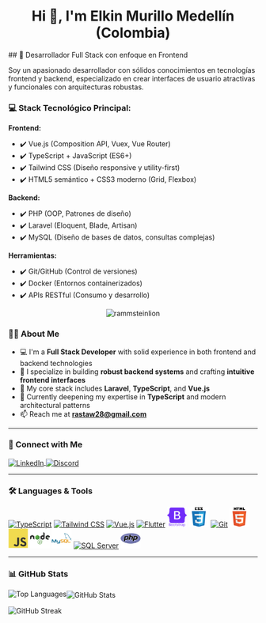 <h1 align="center">Hi 👋, I'm Elkin Murillo Medellín (Colombia)</h1>
## 🚀 Desarrollador Full Stack con enfoque en Frontend

Soy un apasionado desarrollador con sólidos conocimientos en tecnologías frontend y backend, especializado en crear interfaces de usuario atractivas y funcionales con arquitecturas robustas.

### 💻 Stack Tecnológico Principal:

**Frontend:**
- ✔️ Vue.js (Composition API, Vuex, Vue Router)  
- ✔️ TypeScript + JavaScript (ES6+)  
- ✔️ Tailwind CSS (Diseño responsive y utility-first)  
- ✔️ HTML5 semántico + CSS3 moderno (Grid, Flexbox)  

**Backend:**  
- ✔️ PHP (OOP, Patrones de diseño)  
- ✔️ Laravel (Eloquent, Blade, Artisan)  
- ✔️ MySQL (Diseño de bases de datos, consultas complejas)  

**Herramientas:**  
- ✔️ Git/GitHub (Control de versiones)  
- ✔️ Docker (Entornos containerizados)  
- ✔️ APIs RESTful (Consumo y desarrollo)  


<p align="center">
  <img src="https://komarev.com/ghpvc/?username=rammsteinlion&label=Profile%20views&color=0e75b6&style=flat" alt="rammsteinlion" />
</p>

### 👨‍💻 About Me

- 💻 I'm a **Full Stack Developer** with solid experience in both frontend and backend technologies
- 🧠 I specialize in building **robust backend systems** and crafting **intuitive frontend interfaces**
- 🚀 My core stack includes **Laravel**, **TypeScript**, and **Vue.js**
- 🌱 Currently deepening my expertise in **TypeScript** and modern architectural patterns
- 📫 Reach me at **rastaw28@gmail.com**

---

### 🔗 Connect with Me

<p align="left">
  <a href="https://www.linkedin.com/in/elkindev/" target="blank">
    <img align="center" src="https://raw.githubusercontent.com/rahuldkjain/github-profile-readme-generator/master/src/images/icons/Social/linked-in-alt.svg" alt="LinkedIn" height="30" width="40" />
  </a>
  <a href="https://discord.gg/emurillo#3074" target="blank">
    <img align="center" src="https://raw.githubusercontent.com/rahuldkjain/github-profile-readme-generator/master/src/images/icons/Social/discord.svg" alt="Discord" height="30" width="40" />
  </a>
</p>

---

### 🛠️ Languages & Tools

<p align="left">
  <a href="https://www.typescriptlang.org/" target="_blank"><img src="https://img.icons8.com/color/96/typescript.png" width="40" height="40" alt="TypeScript"/></a>
  <a href="https://tailwindcss.com/" target="_blank"><img src="https://img.icons8.com/color/96/tailwindcss.png" width="40" height="40" alt="Tailwind CSS"/></a>
  <a href="https://vuejs.org/" target="_blank"><img src="https://img.icons8.com/color/96/vue-js.png" width="40" height="40" alt="Vue.js"/></a>
  <a href="https://flutter.dev/" target="_blank"><img src="https://img.icons8.com/color/96/flutter.png" width="40" height="40" alt="Flutter"/></a>
  <a href="https://getbootstrap.com" target="_blank"><img src="https://raw.githubusercontent.com/devicons/devicon/master/icons/bootstrap/bootstrap-plain-wordmark.svg" width="40" height="40" alt="Bootstrap"/></a>
  <a href="https://www.w3schools.com/css/" target="_blank"><img src="https://raw.githubusercontent.com/devicons/devicon/master/icons/css3/css3-original-wordmark.svg" width="40" height="40" alt="CSS3"/></a>
  <a href="https://git-scm.com/" target="_blank"><img src="https://www.vectorlogo.zone/logos/git-scm/git-scm-icon.svg" width="40" height="40" alt="Git"/></a>
  <a href="https://www.w3.org/html/" target="_blank"><img src="https://raw.githubusercontent.com/devicons/devicon/master/icons/html5/html5-original-wordmark.svg" width="40" height="40" alt="HTML5"/></a>
  <a href="https://developer.mozilla.org/en-US/docs/Web/JavaScript" target="_blank"><img src="https://raw.githubusercontent.com/devicons/devicon/master/icons/javascript/javascript-original.svg" width="40" height="40" alt="JavaScript"/></a>
  <a href="https://nodejs.org" target="_blank"><img src="https://raw.githubusercontent.com/devicons/devicon/master/icons/nodejs/nodejs-original-wordmark.svg" width="40" height="40" alt="Node.js"/></a>
  <a href="https://www.mysql.com/" target="_blank"><img src="https://raw.githubusercontent.com/devicons/devicon/master/icons/mysql/mysql-original-wordmark.svg" width="40" height="40" alt="MySQL"/></a>
  <a href="https://www.microsoft.com/en-us/sql-server" target="_blank"><img src="https://www.svgrepo.com/show/303229/microsoft-sql-server-logo.svg" width="40" height="40" alt="SQL Server"/></a>
  <a href="https://www.php.net" target="_blank"><img src="https://raw.githubusercontent.com/devicons/devicon/master/icons/php/php-original.svg" width="40" height="40" alt="PHP"/></a>
</p>

---

### 📊 GitHub Stats

<p>
  <img align="left" src="https://github-readme-stats.vercel.app/api/top-langs?username=rammsteinlion&show_icons=true&locale=en&layout=compact" alt="Top Languages" />
</p>

<p>
  <img align="center" src="https://github-readme-stats.vercel.app/api?username=rammsteinlion&show_icons=true&locale=en" alt="GitHub Stats" />
</p>

<p>
  <img align="center" src="https://github-readme-streak-stats.herokuapp.com/?user=rammsteinlion&" alt="GitHub Streak" />
</p>
